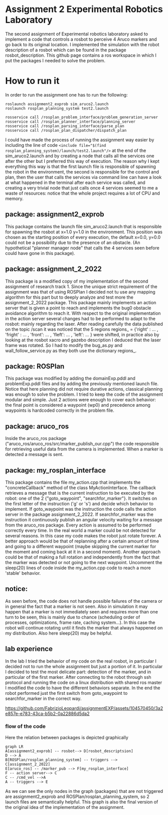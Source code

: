 # Assignment 2 Experimental Robotics Laboratory

The second assignment of Experimental robotics laboratory asked to implement a code that controls a rosbot to perceive 4 Aruco markers and go back to its original location.
I implemented the simulation with the robot description of a rosbot which can be found in the package rosbot_description.
This github page contains a ros workspace in which I put the packages I needed to solve the problem.

# How to run it

In order to run the assignment one has to run the following:

```
roslaunch assignment2_exprob sim_aruco2.launch
roslaunch rosplan_planning_system test2.launch

rosservice call /rosplan_problem_interface/problem_generation_server
rosservice call /rosplan_planner_interface/planning_server
rosservice call /rosplan_parsing_interface/parse_plan
rosservice call /rosplan_plan_dispatcher/dispatch_plan
```
I could have made the process of running the assignment way easier by including the line of code
```<include file="$(find rosplan_planning_system)/launch/test2.launch"/>``` at the end of the sim_aruco2.launch and by creating a node that calls all the services one after the other but I preferred this way of execution.
The reason why I kept everything this way is that the first launch file is responsible of spawning the robot in the environment, the second is responsible for the control and plan, then the user that calls the services via command line can have a look at what happened in the terminal after each service was called, and creating a very trivial node that just calls once 4 services seemed to me a waste of resources: notice that the whole project requires a lot of CPU and memory.


## package: assignment2_exprob

This package contains the launch file sim_aruco2.launch that is responsible for spawning the rosbot at x=1.0 y=1.0 in the environment. This position was chosen as the starting position of every execution, the default x=0.0, y=0.0 could not be a possibility due to the presence of an obstacle. (An hypothetical "planner manager node" that calls the 4 services seen before could have gone in this package).

## package: assignment_2_2022

This package is a modified copy of my implementation of the second assignment of research track 1.
Since the unique strict requirement of the assignment was that of using ROSPlan I decided not tu use any mapping algorithm for this part but to deeply analyze and test more the assignment_2_2022 package.
This package mainly implements an action server that is given a point to reach and implements the bug0 obstacle avoidance algorithm to reach it.
With respect to the original implementation in the action server several changes had to be performed to adapt to the rosbot: mainly regarding the laser.
After reading carefully the data published on the topic /scan it was noticed that the 5 regions regions_ = {'right' : ... , 'fright' : ... , 'front': ... , 'fleft': ... , 'left': ... } were shifted, in practice also by looking at the rosbot xacro and gazebo description I deduced that the laser frame was rotated. So I had to modify the bug_as.py and wall_follow_service.py as they both use the dictionary regions_.

## package: ROSPlan

This package was modified by adding the domainExp.pddl and problemExp.pddl files and by adding the previously mentioned launch file.
Notice that here planning did not require durative actions, classical planning was enough to solve the problem. I tried to keep the code of the assignment modular and simple. Just 2 actions were enough to cover each behavior: the final point is considered a waypoint (wp0) and precedence among waypoints is hardcoded correctly in the problem file.

## package: aruco_ros

Inside the aruco_ros package  ("aruco_ros/aruco_ros/src/marker_publish_our.cpp") the code responsible for retrieving useful data from the camera is implemented. When a marker is detected a message is sent.

## package: my_rosplan_interface

This package contains the file my_action.cpp that implements the "concreteCallback" method of the class MyActionInterface.
The callback retrieves a message that is the current instruction to be executed by the robot: one of the 2 {"goto_waypoint", "searchfor_marker"}.
It switches on the first letter of the instruction ('g' or 's') and decide which behavior to implement.
If goto_waypoint was the instruction the code calls the action server in the package assignment_2_2022.
If searchfor_marker was the instruction it continuously publish an angular velocity waiting for a message from the aruco_ros package.
Every action is assumed to be performed correctly every time.
In the real world a marker could be not detected for several reasons. In this case my code makes the robot just rotate forever. A better approach would be that of replanning after a certain amount of time and going to a different waypoint (maybe skipping the current marker for the moment and coming back at it in a second moment).
Another approach could be that of making a full rotation and independently from the fact that the marker was detected or not going to the next waypoint.
Uncomment the sleep(20) lines of code inside the my_action.cpp code to reach a more 'stable' behavior.

## notice:

As seen before, the code does not handle possible failures of the camera or in general the fact that a marker is not seen. Also in simulation it may happen that a marker is not immediately seen and requires more than one turn to be seen, this is mainly due to chance (scheduling order of processes, optimizations, frame rate, caching system...).
In this case the robot will continue rotating until it finds the marker that always happened on my distribution.
Also here sleep(20) may be helpful.

## lab experience

In the lab I tried the behavior of my code on the real rosbot, in particular I decided not to run the whole assignment but just a portion of it.
In particular I decided to test the most delicate part: detection of the marker, and in particular of the first marker.
After connecting to the robot through ssh protocol and running the code on a linux distribution with shared ros master I modified the code to have the different behaviors separate. In the end the robot performed just the first switch from goto_waypoint to searchfor_marker in the correct way.



https://github.com/FabrizioLeopardi/assignmentEXP/assets/104570450/3a2e857e-e783-43ca-b5b2-0a22886d5da2



### flow of the code


Here the relation between packages is depicted graphically

```mermaid
graph LR
A[assignment2_exprob] -- rosbot--> D[rosbot_descriptsion]
D --> A 
B[ROSPlan/rosplan_planning_system] -- triggers --> C[assignment_2_2022]
E[aruco_ros] -- /marker_pub --> F[my_rosplan_interface]
F -- action server--> C
C -- /cmd_vel -->A
A -- triggers --> E
```

As we can see the only nodes in the graph (packages) that are not triggered are assignment2_exprob and ROSPlan/rosplan_planning_system, so 2 launch files are semantically helpful.
This graph is also the final version of the original idea of the implementation of the assignment. 



